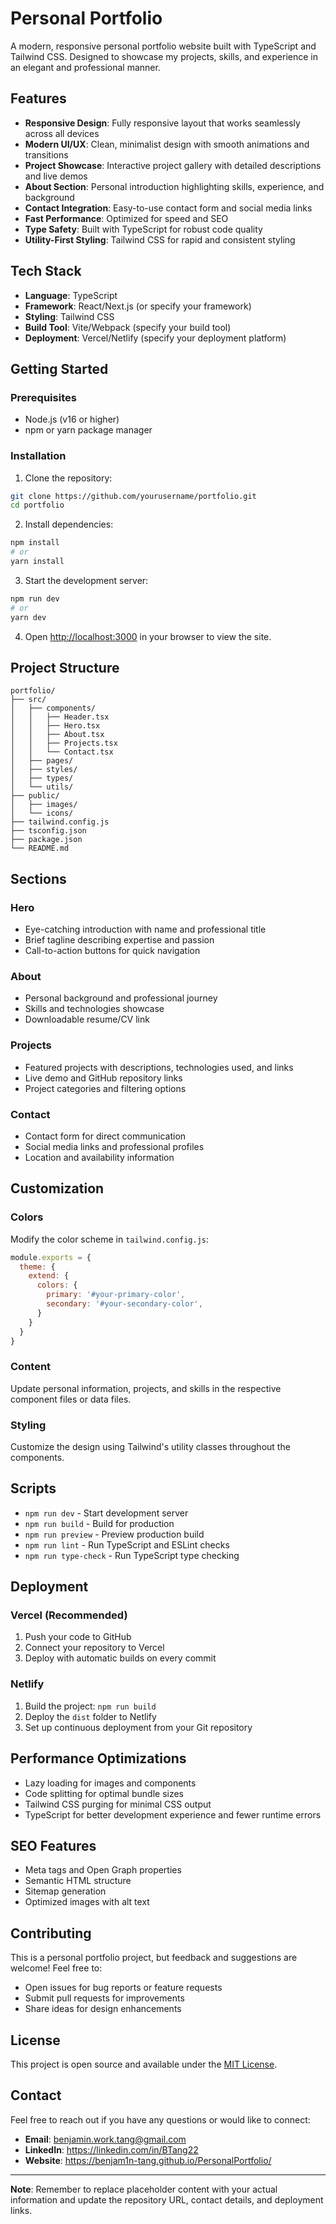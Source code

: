 # Personal Portfolio

A modern, responsive personal portfolio website built with TypeScript and Tailwind CSS. Designed to showcase my projects, skills, and experience in an elegant and professional manner.

## Features

- **Responsive Design**: Fully responsive layout that works seamlessly across all devices
- **Modern UI/UX**: Clean, minimalist design with smooth animations and transitions
- **Project Showcase**: Interactive project gallery with detailed descriptions and live demos
- **About Section**: Personal introduction highlighting skills, experience, and background
- **Contact Integration**: Easy-to-use contact form and social media links
- **Fast Performance**: Optimized for speed and SEO
- **Type Safety**: Built with TypeScript for robust code quality
- **Utility-First Styling**: Tailwind CSS for rapid and consistent styling

## Tech Stack

- **Language**: TypeScript
- **Framework**: React/Next.js (or specify your framework)
- **Styling**: Tailwind CSS
- **Build Tool**: Vite/Webpack (specify your build tool)
- **Deployment**: Vercel/Netlify (specify your deployment platform)

## Getting Started

### Prerequisites

- Node.js (v16 or higher)
- npm or yarn package manager

### Installation

1. Clone the repository:
```bash
git clone https://github.com/yourusername/portfolio.git
cd portfolio
```

2. Install dependencies:
```bash
npm install
# or
yarn install
```

3. Start the development server:
```bash
npm run dev
# or
yarn dev
```

4. Open [http://localhost:3000](http://localhost:5173) in your browser to view the site.

## Project Structure

```
portfolio/
├── src/
│   ├── components/
│   │   ├── Header.tsx
│   │   ├── Hero.tsx
│   │   ├── About.tsx
│   │   ├── Projects.tsx
│   │   └── Contact.tsx
│   ├── pages/
│   ├── styles/
│   ├── types/
│   └── utils/
├── public/
│   ├── images/
│   └── icons/
├── tailwind.config.js
├── tsconfig.json
├── package.json
└── README.md
```

## Sections

### Hero
- Eye-catching introduction with name and professional title
- Brief tagline describing expertise and passion
- Call-to-action buttons for quick navigation

### About
- Personal background and professional journey
- Skills and technologies showcase
- Downloadable resume/CV link

### Projects
- Featured projects with descriptions, technologies used, and links
- Live demo and GitHub repository links
- Project categories and filtering options

### Contact
- Contact form for direct communication
- Social media links and professional profiles
- Location and availability information

## Customization

### Colors
Modify the color scheme in `tailwind.config.js`:
```javascript
module.exports = {
  theme: {
    extend: {
      colors: {
        primary: '#your-primary-color',
        secondary: '#your-secondary-color',
      }
    }
  }
}
```

### Content
Update personal information, projects, and skills in the respective component files or data files.

### Styling
Customize the design using Tailwind's utility classes throughout the components.

## Scripts

- `npm run dev` - Start development server
- `npm run build` - Build for production
- `npm run preview` - Preview production build
- `npm run lint` - Run TypeScript and ESLint checks
- `npm run type-check` - Run TypeScript type checking

## Deployment

### Vercel (Recommended)
1. Push your code to GitHub
2. Connect your repository to Vercel
3. Deploy with automatic builds on every commit

### Netlify
1. Build the project: `npm run build`
2. Deploy the `dist` folder to Netlify
3. Set up continuous deployment from your Git repository

## Performance Optimizations

- Lazy loading for images and components
- Code splitting for optimal bundle sizes
- Tailwind CSS purging for minimal CSS output
- TypeScript for better development experience and fewer runtime errors

## SEO Features

- Meta tags and Open Graph properties
- Semantic HTML structure
- Sitemap generation
- Optimized images with alt text

## Contributing

This is a personal portfolio project, but feedback and suggestions are welcome! Feel free to:
- Open issues for bug reports or feature requests
- Submit pull requests for improvements
- Share ideas for design enhancements

## License

This project is open source and available under the [MIT License](LICENSE).

## Contact

Feel free to reach out if you have any questions or would like to connect:

- **Email**: benjamin.work.tang@gmail.com
- **LinkedIn**: https://linkedin.com/in/BTang22
- **Website**: https://benjam1n-tang.github.io/PersonalPortfolio/

---

**Note**: Remember to replace placeholder content with your actual information and update the repository URL, contact details, and deployment links.
